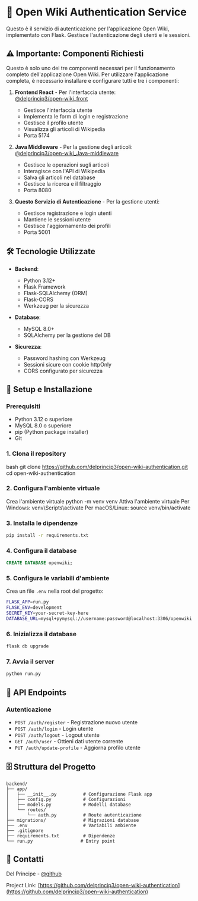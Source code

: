 # 🔐 Open Wiki Authentication Service

Questo è il servizio di autenticazione per l'applicazione Open Wiki, implementato con Flask. Gestisce l'autenticazione degli utenti e le sessioni.

## ⚠️ Importante: Componenti Richiesti

Questo è solo uno dei tre componenti necessari per il funzionamento completo dell'applicazione Open Wiki. Per utilizzare l'applicazione completa, è necessario installare e configurare tutti e tre i componenti:

1. **Frontend React** - Per l'interfaccia utente:  
   [@delprincip3/open-wiki_front](https://github.com/delprincip3/open-wiki_front.git)
   - Gestisce l'interfaccia utente
   - Implementa le form di login e registrazione
   - Gestisce il profilo utente
   - Visualizza gli articoli di Wikipedia
   - Porta 5174

2. **Java Middleware** - Per la gestione degli articoli:  
   [@delprincip3/open-wiki_Java-middleware](https://github.com/delprincip3/open-wiki_Java-middleware.git)
   - Gestisce le operazioni sugli articoli
   - Interagisce con l'API di Wikipedia
   - Salva gli articoli nel database
   - Gestisce la ricerca e il filtraggio
   - Porta 8080

3. **Questo Servizio di Autenticazione** - Per la gestione utenti:
   - Gestisce registrazione e login utenti
   - Mantiene le sessioni utente
   - Gestisce l'aggiornamento dei profili
   - Porta 5001

## 🛠️ Tecnologie Utilizzate

- **Backend**:
  - Python 3.12+
  - Flask Framework
  - Flask-SQLAlchemy (ORM)
  - Flask-CORS
  - Werkzeug per la sicurezza

- **Database**:
  - MySQL 8.0+
  - SQLAlchemy per la gestione del DB

- **Sicurezza**:
  - Password hashing con Werkzeug
  - Sessioni sicure con cookie httpOnly
  - CORS configurato per sicurezza

## 🚀 Setup e Installazione

### Prerequisiti
- Python 3.12 o superiore
- MySQL 8.0 o superiore
- pip (Python package installer)
- Git

### 1. Clona il repository 
bash
git clone https://github.com/delprincip3/open-wiki-authentication.git
cd open-wiki-authentication


### 2. Configura l'ambiente virtuale

Crea l'ambiente virtuale
python -m venv venv
Attiva l'ambiente virtuale
Per Windows:
venv\Scripts\activate
Per macOS/Linux:
source venv/bin/activate

### 3. Installa le dipendenze
```bash
pip install -r requirements.txt
```

### 4. Configura il database
```sql
CREATE DATABASE openwiki;
```

### 5. Configura le variabili d'ambiente
Crea un file `.env` nella root del progetto:
```bash
FLASK_APP=run.py
FLASK_ENV=development
SECRET_KEY=your-secret-key-here
DATABASE_URL=mysql+pymysql://username:password@localhost:3306/openwiki
```

### 6. Inizializza il database
```bash
flask db upgrade
```

### 7. Avvia il server
```bash
python run.py
```

## 📝 API Endpoints

### Autenticazione
- `POST /auth/register` - Registrazione nuovo utente
- `POST /auth/login` - Login utente
- `POST /auth/logout` - Logout utente
- `GET /auth/user` - Ottieni dati utente corrente
- `PUT /auth/update-profile` - Aggiorna profilo utente

## 🗄️ Struttura del Progetto
```
backend/
├── app/
│   ├── __init__.py          # Configurazione Flask app
│   ├── config.py            # Configurazioni
│   ├── models.py            # Modelli database
│   └── routes/
│       └── auth.py          # Route autenticazione
├── migrations/              # Migrazioni database
├── .env                     # Variabili ambiente
├── .gitignore
├── requirements.txt         # Dipendenze
└── run.py                  # Entry point
```

## 📧 Contatti

Del Principe - [@github](https://github.com/delprincip3)

Project Link: [https://github.com/delprincip3/open-wiki-authentication](https://github.com/delprincip3/open-wiki-authentication)
